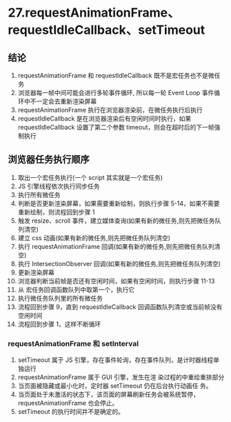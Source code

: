 # 27.requestAnimationFrame、requestIdleCallback、setTimeout

## 结论

1.  requestAnimationFrame 和 requestIdleCallback 既不是宏任务也不是微任务
2.  浏览器每一帧中间可能会进行多轮事件循环, 所以每一轮 Event Loop 事件循环中不一定会去重新渲染屏幕
3.  requestAnimationFrame 执行在浏览器渲染前，在微任务执行后执行
4.  requestIdleCallback 是在浏览器渲染后有空闲时间时执行，如果 requestIdleCallback 设置了第二个参数 timeout，则会在超时后的下一帧强制执行

## 浏览器任务执行顺序

1.  取出一个宏任务执行(一个 script 其实就是一个宏任务)
2.  JS 引擎线程依次执行同步任务
3.  执行所有微任务
4.  判断是否更新渲染屏幕，如果需要重新绘制，则执行步骤 5-14，如果不需要重新绘制，则流程回到步骤 1
5.  触发 resize、scroll 事件，建立媒体查询(如果有新的微任务,则先把微任务队列清空)
6.  建立 css 动画(如果有新的微任务,则先把微任务队列清空)
7.  执行 requestAnimationFrame 回调(如果有新的微任务,则先把微任务队列清空)
8.  执行 IntersectionObserver 回调(如果有新的微任务,则先把微任务队列清空)
9.  更新渲染屏幕
10. 浏览器判断当前帧是否还有空闲时间，如果有空闲时间，则执行步骤 11-13
11. 从 宏任务回调函数队列中取第一个，执行它
12. 执行微任务队列里的所有微任务
13. 流程回到步骤 9，直到 requestIdleCallback 回调函数队列清空或当前帧没有空闲时间
14. 流程回到步骤 1，这样不断循环

### requestAnimationFrame 和 setInterval

1. setTimeout 属于 JS 引擎，存在事件轮询，存在事件队列，是计时器线程单独运行
2. requestAnimationFrame 属于 GUI 引擎，发生在渲 染过程的中重绘重排部分
3. 当页面被隐藏或最小化时，定时器 setTimeout 仍在后台执行动画任 务。
4. 当页面处于未激活的状态下，该页面的屏幕刷新任务会被系统暂停，requestAnimationFrame 也会停止。
5. setTimeout 的执行时间并不是确定的。
